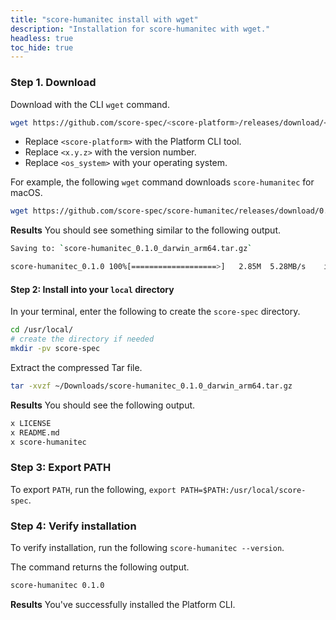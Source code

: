 ```yaml
---
title: "score-humanitec install with wget"
description: "Installation for score-humanitec with wget."
headless: true
toc_hide: true
---
```


### Step 1. Download

Download with the CLI `wget` command.

```bash
wget https://github.com/score-spec/<score-platform>/releases/download/<x.y.z>/<score-platform>_<x.y.z>_<os_system>.tar.gz
```

- Replace `<score-platform>` with the Platform CLI tool.
- Replace `<x.y.z>` with the version number.
- Replace `<os_system>` with your operating system.

For example, the following `wget` command downloads `score-humanitec` for macOS.

```bash
wget https://github.com/score-spec/score-humanitec/releases/download/0.1.0/score-humanitec_0.1.0_darwin_arm64.tar.gz
```

**Results** You should see something similar to the following output.

```bash
Saving to: `score-humanitec_0.1.0_darwin_arm64.tar.gz`

score-humanitec_0.1.0 100%[===================>]   2.85M  5.28MB/s    in 0.5s
```

#### Step 2: Install into your `local` directory

In your terminal, enter the following to create the `score-spec` directory.

```bash
cd /usr/local/
# create the directory if needed
mkdir -pv score-spec
```

Extract the compressed Tar file.

```bash
tar -xvzf ~/Downloads/score-humanitec_0.1.0_darwin_arm64.tar.gz
```

**Results** You should see the following output.

```bash
x LICENSE
x README.md
x score-humanitec
```

### Step 3: Export PATH

To export `PATH`, run the following, `export PATH=$PATH:/usr/local/score-spec`.

### Step 4: Verify installation

To verify installation, run the following `score-humanitec --version`.

The command returns the following output.

```bash
score-humanitec 0.1.0
```

**Results** You've successfully installed the Platform CLI.
